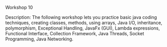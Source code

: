 Workshop 10

Description:
The following workshop lets you practice basic java coding techniques, creating classes, methods, using arrays, Java I/O, inheritance, polymorphism, Exceptional Handling, JavaFx (GUI), Lambda expressions, Functional Interface, Collection Framework, Java Threads, Socket Programming, Java Networking.
